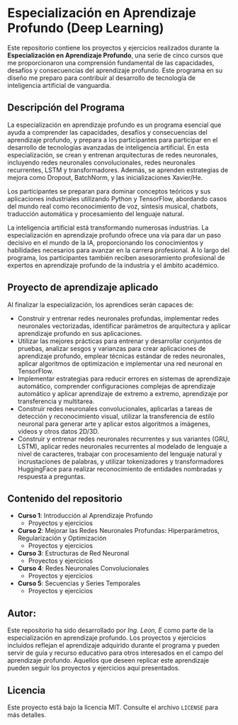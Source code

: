 # Especialización en Aprendizaje Profundo (Deep Learning)

Este repositorio contiene los proyectos y ejercicios realizados durante la **Especialización en Aprendizaje Profundo**, una serie de cinco cursos que me proporcionaron una comprensión fundamental de las capacidades, desafíos y consecuencias del aprendizaje profundo. Este programa en su diseño me preparo para contribuir al desarrollo de tecnología de inteligencia artificial de vanguardia.

## Descripción del Programa

La especialización en aprendizaje profundo es un programa esencial que ayuda a comprender las capacidades, desafíos y consecuencias del aprendizaje profundo, y prepara a los participantes para participar en el desarrollo de tecnologías avanzadas de inteligencia artificial. En esta especialización, se crean y entrenan arquitecturas de redes neuronales, incluyendo redes neuronales convolucionales, redes neuronales recurrentes, LSTM y transformadores. Además, se aprenden estrategias de mejora como Dropout, BatchNorm, y las inicializaciones Xavier/He.

Los participantes se preparan para dominar conceptos teóricos y sus aplicaciones industriales utilizando Python y TensorFlow, abordando casos del mundo real como reconocimiento de voz, síntesis musical, chatbots, traducción automática y procesamiento del lenguaje natural.

La inteligencia artificial está transformando numerosas industrias. La especialización en aprendizaje profundo ofrece una vía para dar un paso decisivo en el mundo de la IA, proporcionando los conocimientos y habilidades necesarios para avanzar en la carrera profesional. A lo largo del programa, los participantes también reciben asesoramiento profesional de expertos en aprendizaje profundo de la industria y el ámbito académico.

## Proyecto de aprendizaje aplicado

Al finalizar la especialización, los aprendices serán capaces de:

- Construir y entrenar redes neuronales profundas, implementar redes neuronales vectorizadas, identificar parámetros de arquitectura y aplicar aprendizaje profundo en sus aplicaciones.
- Utilizar las mejores prácticas para entrenar y desarrollar conjuntos de pruebas, analizar sesgos y varianzas para crear aplicaciones de aprendizaje profundo, emplear técnicas estándar de redes neuronales, aplicar algoritmos de optimización e implementar una red neuronal en TensorFlow.
- Implementar estrategias para reducir errores en sistemas de aprendizaje automático, comprender configuraciones complejas de aprendizaje automático y aplicar aprendizaje de extremo a extremo, aprendizaje por transferencia y multitarea.
- Construir redes neuronales convolucionales, aplicarlas a tareas de detección y reconocimiento visual, utilizar la transferencia de estilo neuronal para generar arte y aplicar estos algoritmos a imágenes, videos y otros datos 2D/3D.
- Construir y entrenar redes neuronales recurrentes y sus variantes (GRU, LSTM), aplicar redes neuronales recurrentes al modelado de lenguaje a nivel de caracteres, trabajar con procesamiento del lenguaje natural y incrustaciones de palabras, y utilizar tokenizadores y transformadores HuggingFace para realizar reconocimiento de entidades nombradas y respuesta a preguntas.

## Contenido del repositorio

- **Curso 1**: Introducción al Aprendizaje Profundo
  - Proyectos y ejercicios
- **Curso 2**: Mejorar las Redes Neuronales Profundas: Hiperparámetros, Regularización y Optimización
  - Proyectos y ejercicios
- **Curso 3**: Estructuras de Red Neuronal
  - Proyectos y ejercicios
- **Curso 4**: Redes Neuronales Convolucionales
  - Proyectos y ejercicios
- **Curso 5**: Secuencias y Series Temporales
  - Proyectos y ejercicios

## Autor: 

Este repositorio ha sido desarrollado por *Ing. Leon, E* como parte de la especialización en aprendizaje profundo. Los proyectos y ejercicios incluidos reflejan el aprendizaje adquirido durante el programa y pueden servir de guía y recurso educativo para otros interesados en el campo del aprendizaje profundo. Aquellos que deseen replicar este aprendizaje pueden seguir los proyectos y ejercicios aquí presentados.

## Licencia

Este proyecto está bajo la licencia MIT. Consulte el archivo `LICENSE` para más detalles.

